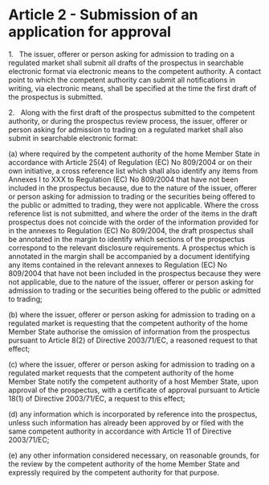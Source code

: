 # Article 2 - Submission of an application for approval


1.   The issuer, offerer or person asking for admission to trading on a regulated market shall submit all drafts of the prospectus in searchable electronic format via electronic means to the competent authority. A contact point to which the competent authority can submit all notifications in writing, via electronic means, shall be specified at the time the first draft of the prospectus is submitted.

2.   Along with the first draft of the prospectus submitted to the competent authority, or during the prospectus review process, the issuer, offerer or person asking for admission to trading on a regulated market shall also submit in searchable electronic format:

(a) where required by the competent authority of the home Member State in accordance with Article 25(4) of Regulation (EC) No 809/2004 or on their own initiative, a cross reference list which shall also identify any items from Annexes I to XXX to Regulation (EC) No 809/2004 that have not been included in the prospectus because, due to the nature of the issuer, offerer or person asking for admission to trading or the securities being offered to the public or admitted to trading, they were not applicable. Where the cross reference list is not submitted, and where the order of the items in the draft prospectus does not coincide with the order of the information provided for in the annexes to Regulation (EC) No 809/2004, the draft prospectus shall be annotated in the margin to identify which sections of the prospectus correspond to the relevant disclosure requirements. A prospectus which is annotated in the margin shall be accompanied by a document identifying any items contained in the relevant annexes to Regulation (EC) No 809/2004 that have not been included in the prospectus because they were not applicable, due to the nature of the issuer, offerer or person asking for admission to trading or the securities being offered to the public or admitted to trading;

(b) where the issuer, offerer or person asking for admission to trading on a regulated market is requesting that the competent authority of the home Member State authorise the omission of information from the prospectus pursuant to Article 8(2) of Directive 2003/71/EC, a reasoned request to that effect;

(c) where the issuer, offerer or person asking for admission to trading on a regulated market requests that the competent authority of the home Member State notify the competent authority of a host Member State, upon approval of the prospectus, with a certificate of approval pursuant to Article 18(1) of Directive 2003/71/EC, a request to this effect;

(d) any information which is incorporated by reference into the prospectus, unless such information has already been approved by or filed with the same competent authority in accordance with Article 11 of Directive 2003/71/EC;

(e) any other information considered necessary, on reasonable grounds, for the review by the competent authority of the home Member State and expressly required by the competent authority for that purpose.
